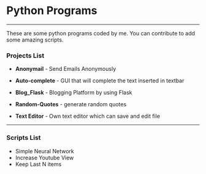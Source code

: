 # Python Programs

---

These are some python programs coded by me. You can contribute to add some amazing scripts.  

### Projects List

- **Anonymail** - Send Emails Anonymously

- **Auto-complete** - GUI that will complete the text inserted in textbar

- **Blog_Flask** - Blogging Platform by using Flask

- **Random-Quotes** - generate random quotes

- **Text Editor** - Own text editor which can save and edit file

---

### Scripts List

- Simple Neural Network
- Increase Youtube View
- Keep Last N items